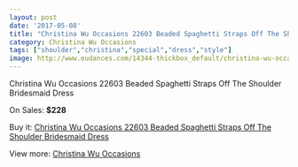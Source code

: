 ```yaml
---
layout: post
date: '2017-05-08'
title: "Christina Wu Occasions 22603 Beaded Spaghetti Straps Off The Shoulder Bridesmaid Dress"
category: Christina Wu Occasions
tags: ["shoulder","christina","special","dress","style"]
image: http://www.eudances.com/14344-thickbox_default/christina-wu-occasions-22603-beaded-spaghetti-straps-off-the-shoulder-bridesmaid-dress.jpg
---
```

Christina Wu Occasions 22603 Beaded Spaghetti Straps Off The Shoulder Bridesmaid Dress

On Sales: **$228**
<a href="https://www.eudances.com/en/christina-wu-occasions/4305-christina-wu-occasions-22603-beaded-spaghetti-straps-off-the-shoulder-bridesmaid-dress.html"><amp-img layout="responsive" width="600" height="600" src="//www.eudances.com/14344-thickbox_default/christina-wu-occasions-22603-beaded-spaghetti-straps-off-the-shoulder-bridesmaid-dress.jpg" alt="Christina Wu Occasions 22603 Beaded Spaghetti Straps Off The Shoulder Bridesmaid Dress 0" /></a>
<a href="https://www.eudances.com/en/christina-wu-occasions/4305-christina-wu-occasions-22603-beaded-spaghetti-straps-off-the-shoulder-bridesmaid-dress.html"><amp-img layout="responsive" width="600" height="600" src="//www.eudances.com/14347-thickbox_default/christina-wu-occasions-22603-beaded-spaghetti-straps-off-the-shoulder-bridesmaid-dress.jpg" alt="Christina Wu Occasions 22603 Beaded Spaghetti Straps Off The Shoulder Bridesmaid Dress 1" /></a>
<a href="https://www.eudances.com/en/christina-wu-occasions/4305-christina-wu-occasions-22603-beaded-spaghetti-straps-off-the-shoulder-bridesmaid-dress.html"><amp-img layout="responsive" width="600" height="600" src="//www.eudances.com/14346-thickbox_default/christina-wu-occasions-22603-beaded-spaghetti-straps-off-the-shoulder-bridesmaid-dress.jpg" alt="Christina Wu Occasions 22603 Beaded Spaghetti Straps Off The Shoulder Bridesmaid Dress 2" /></a>
<a href="https://www.eudances.com/en/christina-wu-occasions/4305-christina-wu-occasions-22603-beaded-spaghetti-straps-off-the-shoulder-bridesmaid-dress.html"><amp-img layout="responsive" width="600" height="600" src="//www.eudances.com/14345-thickbox_default/christina-wu-occasions-22603-beaded-spaghetti-straps-off-the-shoulder-bridesmaid-dress.jpg" alt="Christina Wu Occasions 22603 Beaded Spaghetti Straps Off The Shoulder Bridesmaid Dress 3" /></a>

Buy it: [Christina Wu Occasions 22603 Beaded Spaghetti Straps Off The Shoulder Bridesmaid Dress](https://www.eudances.com/en/christina-wu-occasions/4305-christina-wu-occasions-22603-beaded-spaghetti-straps-off-the-shoulder-bridesmaid-dress.html "Christina Wu Occasions 22603 Beaded Spaghetti Straps Off The Shoulder Bridesmaid Dress")

View more: [Christina Wu Occasions](https://www.eudances.com/en/59-christina-wu-occasions "Christina Wu Occasions")